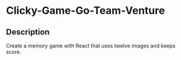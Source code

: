 # Clicky-Game-Go-Team-Venture

## Description

Create a memory game with React that uses twelve images and keeps score. 

